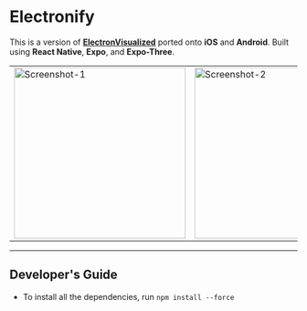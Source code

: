 # Electronify

This is a version of [**ElectronVisualized**](https://github.com/wonmor/ElectronVisualized) ported onto **iOS** and **Android**. Built using **React Native**, **Expo**, and **Expo-Three**.

<table><tr>

<td valign="center"><img width="300" alt="Screenshot-1" src="https://user-images.githubusercontent.com/35755386/223909452-34f1aa75-0b25-4173-b922-1c1b854a443f.png"></td>

<td valign="center"><img width="300" alt="Screenshot-2" src="https://user-images.githubusercontent.com/35755386/223909456-0dc68850-8004-4d7e-bd95-7f68b1fb1f1d.png"></td>

<td valign="center"><img width="300" alt="Screenshot-3" src="https://user-images.githubusercontent.com/35755386/223909459-5628f467-ad46-468d-9291-4e2d58cc7bb2.png"></td>

<td valign="center"><img width="300" alt="Screenshot-4" src="https://user-images.githubusercontent.com/35755386/223909472-bf38770d-3949-4ce2-bb5c-22f4a4b8669f.png"></td>

</tr></table>

---

## Developer's Guide

- To install all the dependencies, run ```npm install --force```
